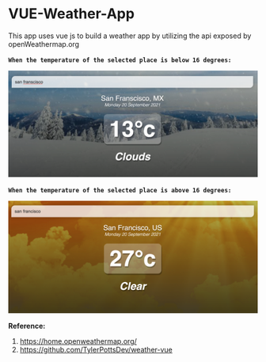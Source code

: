 # VUE-Weather-App
This app uses vue js to build a weather app by utilizing the api exposed by openWeathermap.org

**```When the temperature of the selected place is below 16 degrees:```**

![alt text](https://github.com/arpithagurumurthy/VUE-Weather-App/blob/main/cold_screenshot.png?raw=true)

**```When the temperature of the selected place is above 16 degrees:```**

![alt text](https://github.com/arpithagurumurthy/VUE-Weather-App/blob/main/sunny_screenshot.png?raw=true)

**Reference:**

1. https://home.openweathermap.org/
2. https://github.com/TylerPottsDev/weather-vue
